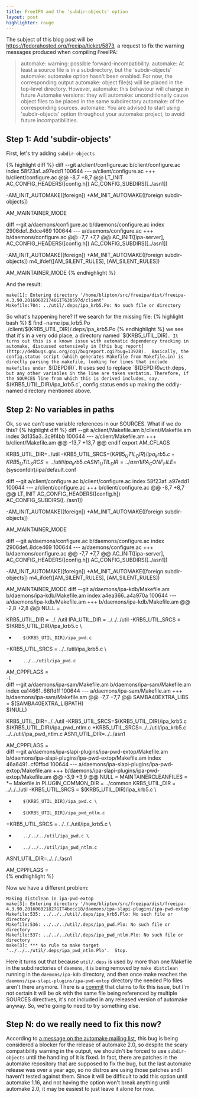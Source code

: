 ```yaml
---
title: FreeIPA and the 'subdir-objects' option
layout: post
highlighter: rouge
---
```

The subject of this blog post will be
https://fedorahosted.org/freeipa/ticket/5873, a request to fix the warning
messages produced when compiling FreeIPA:

> automake: warning: possible forward-incompatibility.
> automake: At least a source file is in a subdirectory, but the 'subdir-objects'
> automake: automake option hasn't been enabled.  For now, the corresponding output
> automake: object file(s) will be placed in the top-level directory.  However,
> automake: this behaviour will change in future Automake versions: they will
> automake: unconditionally cause object files to be placed in the same subdirectory
> automake: of the corresponding sources.
> automake: You are advised to start using 'subdir-objects' option throughout your
> automake: project, to avoid future incompatibilities.

## Step 1: Add 'subdir-objects'
First, let's try adding `subdir-objects`

{% highlight diff %}
diff --git a/client/configure.ac b/client/configure.ac
index 58f23af..a97edd1 100644
--- a/client/configure.ac
+++ b/client/configure.ac
@@ -8,7 +8,7 @@ LT_INIT
 AC_CONFIG_HEADERS([config.h])
 AC_CONFIG_SUBDIRS([../asn1])

-AM_INIT_AUTOMAKE([foreign])
+AM_INIT_AUTOMAKE([foreign subdir-objects])

 AM_MAINTAINER_MODE

diff --git a/daemons/configure.ac b/daemons/configure.ac
index 2906def..8dce469 100644
--- a/daemons/configure.ac
+++ b/daemons/configure.ac
@@ -7,7 +7,7 @@ AC_INIT([ipa-server],
 AC_CONFIG_HEADERS([config.h])
 AC_CONFIG_SUBDIRS([../asn1])

-AM_INIT_AUTOMAKE([foreign])
+AM_INIT_AUTOMAKE([foreign subdir-objects])
 m4_ifdef([AM_SILENT_RULES], [AM_SILENT_RULES])

 AM_MAINTAINER_MODE
{% endhighlight %}

And the result:

	make[1]: Entering directory '/home/blipton/src/freeipa/dist/freeipa-4.3.90.201606021746GIT63b597d/client'
	Makefile:704: ../util/.deps/ipa_krb5.Po: No such file or directory

So what's happening here? If we search for the missing file:
{% highlight bash %}
$ find -name ipa_krb5.Po
./client/$(KRB5_UTIL_DIR)/.deps/ipa_krb5.Po
{% endhighlight %}
we see that it's in a very odd place, a directory named `$(KRB5_UTIL_DIR)`. It
turns out this is a known issue with automatic dependency tracking in automake,
discussed extensively in
[this bug report](http://debbugs.gnu.org/cgi/bugreport.cgi?bug=13928).  Basically, the
config.status script (which generates Makefile from Makefile.in) is directly
parsing the makefile, looking for lines that include makefiles under
`$(DEPDIR)`. It uses sed to replace `$(DEPDIR)` with `.deps`, but any other
variables in the line are taken verbatim. Therefore, if the SOURCES line from
which this is derived includes, say, `$(KRB5_UTIL_DIR)/ipa_krb5.c`,
config.status ends up making the oddly-named directory mentioned above.

## Step 2: No variables in paths
Ok, so we can't use variable references in our SOURCES. What if we do this?
{% highlight diff %}
diff --git a/client/Makefile.am b/client/Makefile.am
index 3d135a3..3c9f4bb 100644
--- a/client/Makefile.am
+++ b/client/Makefile.am
@@ -13,7 +13,7 @@ endif
 export AM_CFLAGS
 
 KRB5_UTIL_DIR=../util
-KRB5_UTIL_SRCS=$(KRB5_UTIL_DIR)/ipa_krb5.c
+KRB5_UTIL_SRCS=../util/ipa_krb5.c
 ASN1_UTIL_DIR=../asn1
 IPA_CONF_FILE=$(sysconfdir)/ipa/default.conf
 
diff --git a/client/configure.ac b/client/configure.ac
index 58f23af..a97edd1 100644
--- a/client/configure.ac
+++ b/client/configure.ac
@@ -8,7 +8,7 @@ LT_INIT
 AC_CONFIG_HEADERS([config.h])
 AC_CONFIG_SUBDIRS([../asn1])
 
-AM_INIT_AUTOMAKE([foreign])
+AM_INIT_AUTOMAKE([foreign subdir-objects])
 
 AM_MAINTAINER_MODE
 
diff --git a/daemons/configure.ac b/daemons/configure.ac
index 2906def..8dce469 100644
--- a/daemons/configure.ac
+++ b/daemons/configure.ac
@@ -7,7 +7,7 @@ AC_INIT([ipa-server],
 AC_CONFIG_HEADERS([config.h])
 AC_CONFIG_SUBDIRS([../asn1])
 
-AM_INIT_AUTOMAKE([foreign])
+AM_INIT_AUTOMAKE([foreign subdir-objects])
 m4_ifdef([AM_SILENT_RULES], [AM_SILENT_RULES])
 
 AM_MAINTAINER_MODE
diff --git a/daemons/ipa-kdb/Makefile.am b/daemons/ipa-kdb/Makefile.am
index a4ea366..a4a970a 100644
--- a/daemons/ipa-kdb/Makefile.am
+++ b/daemons/ipa-kdb/Makefile.am
@@ -2,8 +2,8 @@ NULL =
 
 KRB5_UTIL_DIR = ../../util
 IPA_UTIL_DIR = ../../../util
-KRB5_UTIL_SRCS = $(KRB5_UTIL_DIR)/ipa_krb5.c \
-		 $(KRB5_UTIL_DIR)/ipa_pwd.c
+KRB5_UTIL_SRCS = ../../util/ipa_krb5.c \
+		 ../../util/ipa_pwd.c
 
 AM_CPPFLAGS =						\
 	-I.						\
diff --git a/daemons/ipa-sam/Makefile.am b/daemons/ipa-sam/Makefile.am
index ea14661..66ffdff 100644
--- a/daemons/ipa-sam/Makefile.am
+++ b/daemons/ipa-sam/Makefile.am
@@ -7,7 +7,7 @@ SAMBA40EXTRA_LIBS = $(SAMBA40EXTRA_LIBPATH)	\
 			$(NULL)
 
 KRB5_UTIL_DIR=../../util
-KRB5_UTIL_SRCS=$(KRB5_UTIL_DIR)/ipa_krb5.c $(KRB5_UTIL_DIR)/ipa_pwd_ntlm.c
+KRB5_UTIL_SRCS=../../util/ipa_krb5.c ../../util/ipa_pwd_ntlm.c
 ASN1_UTIL_DIR=../../asn1
 
 AM_CPPFLAGS =						\
diff --git a/daemons/ipa-slapi-plugins/ipa-pwd-extop/Makefile.am b/daemons/ipa-slapi-plugins/ipa-pwd-extop/Makefile.am
index 46a6491..cf0ffbd 100644
--- a/daemons/ipa-slapi-plugins/ipa-pwd-extop/Makefile.am
+++ b/daemons/ipa-slapi-plugins/ipa-pwd-extop/Makefile.am
@@ -3,9 +3,9 @@ NULL =
 MAINTAINERCLEANFILES = *~ Makefile.in
 PLUGIN_COMMON_DIR = ../common
 KRB5_UTIL_DIR = ../../../util
-KRB5_UTIL_SRCS = $(KRB5_UTIL_DIR)/ipa_krb5.c \
-		 $(KRB5_UTIL_DIR)/ipa_pwd.c \
-		 $(KRB5_UTIL_DIR)/ipa_pwd_ntlm.c
+KRB5_UTIL_SRCS = ../../../util/ipa_krb5.c \
+		 ../../../util/ipa_pwd.c \
+		 ../../../util/ipa_pwd_ntlm.c
 ASN1_UTIL_DIR=../../../asn1
 
 AM_CPPFLAGS =							\
{% endhighlight %}

Now we have a different problem:

	Making distclean in ipa-pwd-extop
	make[3]: Entering directory '/home/blipton/src/freeipa/dist/freeipa-4.3.90.201606021827GIT4becc18/daemons/ipa-slapi-plugins/ipa-pwd-extop'
	Makefile:535: ../../../util/.deps/ipa_krb5.Plo: No such file or directory
	Makefile:536: ../../../util/.deps/ipa_pwd.Plo: No such file or directory
	Makefile:537: ../../../util/.deps/ipa_pwd_ntlm.Plo: No such file or directory
	make[3]: *** No rule to make target '../../../util/.deps/ipa_pwd_ntlm.Plo'.  Stop.

Here it turns out that because `util/.deps` is used by more than one Makefile in
the subdirectories of `daemons`, it is being removed by `make distclean` running
in the `daemons/ipa-kdb` directory, and then once make reaches the
`daemons/ipa-slapi-plugins/ipa-pwd-extop` directory the needed Plo files aren't
there anymore. There is a
[commit](http://git.savannah.gnu.org/cgit/automake.git/commit/?id=08849db866b44510f6b8fd49e313c91a43a3dfd3)
that claims to fix this issue, but I'm not certain it will be ok with the same
file being referenced by multiple SOURCES directives, it's not included in any
released version of automake anyway. So, we're going to need to try something else.

## Step N: do we really need to fix this now?
According to [a message on the automake mailing
list](http://lists.gnu.org/archive/html/automake/2014-04/msg00004.html), this
bug is being considered a blocker for the release of automake 2.0, so despite
the scary compatibility warning in the output, we shouldn't be forced to use
`subdir-objects` until the handling of it is fixed. In fact, there are patches
in the automake repository that are supposed to fix the bug, but the last
automake release was over a year ago, so no distros are using those patches and
I haven't tested against them. Since it will be difficult to add this option
until automake 1.16, and not having the option won't break anything until
automake 2.0, it may be easiest to just leave it alone for now.
